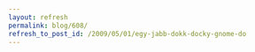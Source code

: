 ```yaml
---
layout: refresh
permalink: blog/608/
refresh_to_post_id: /2009/05/01/egy-jabb-dokk-docky-gnome-do
---
```

